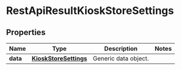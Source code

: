 
# RestApiResultKioskStoreSettings

## Properties
Name | Type | Description | Notes
------------ | ------------- | ------------- | -------------
**data** | [**KioskStoreSettings**](KioskStoreSettings.md) | Generic data object. | 



